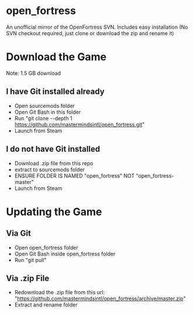 # open_fortress
An unofficial mirror of the OpenFortress SVN. Includes easy installation (No SVN checkout required, just clone or download the zip and rename it)

# Download the Game
Note: 1.5 GB download

## I have Git installed already
- Open sourcemods folder
- Open Git Bash in this folder
- Run "git clone --depth 1 https://github.com/mastermindsintl/open_fortress.git"
- Launch from Steam

## I do not have Git installed
- Download .zip file from this repo
- extract to sourcemods folder
- ENSURE FOLDER IS NAMED "open_fortress" NOT "open_fortress-master"
- Launch from Steam


# Updating the Game

## Via Git
- Open open_fortress folder
- Open Git Bash inside open_fortress folder
- Run "git pull"

## Via .zip File
- Redownload the .zip file from this url: "https://github.com/mastermindsintl/open_fortress/archive/master.zip"
- Extract and rename folder
